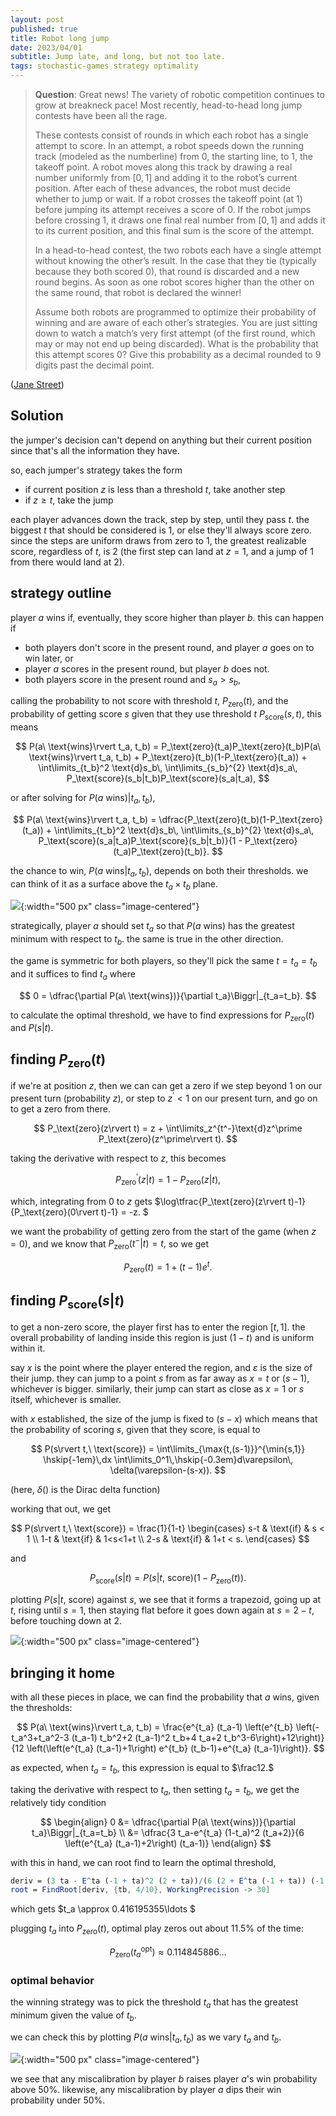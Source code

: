 ```yaml
---
layout: post
published: true
title: Robot long jump
date: 2023/04/01
subtitle: Jump late, and long, but not too late.
tags: stochastic-games strategy optimality 
---
```


>**Question**: Great news! The variety of robotic competition continues to grow at breakneck pace! Most recently, head-to-head long jump contests have been all the rage.
>
>These contests consist of rounds in which each robot has a single attempt to score. In an attempt, a robot speeds down the running track (modeled as the numberline) from $0,$ the starting line, to $1,$ the takeoff point. A robot moves along this track by drawing a real number uniformly from $\left[0,1\right]$ and adding it to the robot’s current position. After each of these advances, the robot must decide whether to jump or wait. If a robot crosses the takeoff point (at $1$) before jumping its attempt receives a score of $0.$ If the robot jumps before crossing $1,$ it draws one final real number from $\left[0,1\right]$ and adds it to its current position, and this final sum is the score of the attempt.
>
>In a head-to-head contest, the two robots each have a single attempt without knowing the other’s result. In the case that they tie (typically because they both scored $0$), that round is discarded and a new round begins. As soon as one robot scores higher than the other on the same round, that robot is declared the winner!
>
>Assume both robots are programmed to optimize their probability of winning and are aware of each other’s strategies. You are just sitting down to watch a match’s very first attempt (of the first round, which may or may not end up being discarded). What is the probability that this attempt scores $0$? Give this probability as a decimal rounded to $9$ digits past the decimal point.

<!--more-->

([Jane Street](https://www.janestreet.com/puzzles/current-puzzle/))

## Solution

the jumper's decision can't depend on anything but their current position since that's all the information they have.

so, each jumper's strategy takes the form
- if current position $z$ is less than a threshold $t$, take another step
- if $z\geq t$, take the jump

each player advances down the track, step by step, until they pass $t.$ the biggest $t$ that should be considered is $1,$ or else they'll always score zero. since the steps are uniform draws from zero to $1,$ the greatest realizable score, regardless of $t,$ is $2$ (the first step can land at $z=1$, and a jump of $1$ from there would land at $2$).

## strategy outline

player $a$ wins if, eventually, they score higher than player $b.$ this can happen if

- both players don't score in the present round, and player $a$ goes on to win later, or
- player $a$ scores in the present round, but player $b$ does not.
- both players score in the present round and $s_a > s_b$,


calling the probability to not score with threshold $t$, $P_\text{zero}(t),$ and the probability of getting score $s$ given that they use threshold $t$ $P_\text{score}(s, t),$ this means

$$ 
  P(a\ \text{wins}\rvert t_a, t_b) = P_\text{zero}(t_a)P_\text{zero}(t_b)P(a\ \text{wins}\rvert t_a, t_b) + P_\text{zero}(t_b)(1-P_\text{zero}(t_a)) + 
  \int\limits_{t_b}^2 \text{d}s_b\, \int\limits_{s_b}^{2} \text{d}s_a\, P_\text{score}(s_b|t_b)P_\text{score}(s_a|t_a),
$$

or after solving for $P(a\ \text{wins})\rvert t_a, t_b)$,

$$ P(a\ \text{wins}\rvert t_a, t_b) = \dfrac{P_\text{zero}(t_b)(1-P_\text{zero}(t_a)) + 
  \int\limits_{t_b}^2 \text{d}s_b\, \int\limits_{s_b}^{2} \text{d}s_a\, P_\text{score}(s_a|t_a)P_\text{score}(s_b|t_b)}{1 - P_\text{zero}(t_a)P_\text{zero}(t_b)}.
$$

the chance to win, $P(a\ \text{wins}\rvert t_a, t_b),$ depends on both their thresholds. we can think of it as a surface above the $t_a\times t_b$ plane.

![](/img/2023-04-01-ta-tb-prob-surface.png){:width="500 px" class="image-centered"}

strategically, player $a$ should set $t_a$ so that $P(a\ \text{wins})$ has the greatest minimum with respect to $t_b.$ the same is true in the other direction. 

the game is symmetric for both players, so they'll pick the same $t=t_a=t_b$ and it suffices to find $t_a$ where

$$ 0 = \dfrac{\partial P(a\ \text{wins})}{\partial t_a}\Biggr|_{t_a=t_b}. $$

<!-- the game is symmetric for both players, so both players will pick the same $t=t_a=t_b.$ strategically, player $b$ should set $t_b$ so that $P(b\ \text{wins}|t_a, t_b)$ is maximal with respect to $t_b,$ and minimal with respect to $t_a.$ -->

to calculate the optimal threshold, we have to find expressions for $P_\text{zero}(t)$ and $P(s\rvert t).$

## finding $P_\text{zero}(t)$

if we're at position $z,$ then we can can get a zero if we step beyond $1$ on our present turn (probability $z$), or step to $z^\prime < 1$ on our present turn, and go on to get a zero from there.

$$ P_\text{zero}(z\rvert t) = z + \int\limits_z^{t^-}\text{d}z^\prime P_\text{zero}(z^\prime\rvert t). $$

taking the derivative with respect to $z,$ this becomes 

$$ P_\text{zero}^\prime(z\rvert t) = 1 - P_\text{zero}(z\rvert t), $$

which, integrating from $0$ to $z$ gets $\log\tfrac{P_\text{zero}(z\rvert t)-1}{P_\text{zero}(0\rvert t)-1} = -z. $

we want the probability of getting zero from the start of the game (when $z=0$), and we know that $P_\text{zero}(t^-\rvert t) = t,$ so we get

$$ P_\text{zero}(t) = 1 +(t-1) e^t. $$


## finding $P_\text{score}(s\rvert t)$

to get a non-zero score, the player first has to enter the region $\left[t, 1\right].$ the overall probability of landing inside this region is just $(1-t)$ and is uniform within it. 

say $x$ is the point where the player entered the region, and $\varepsilon$ is the size of their jump. they can jump to a point $s$ from as far away as $x=t$ or $(s-1),$ whichever is bigger. similarly, their jump can start as close as $x=1$ or $s$ itself, whichever is smaller.

with $x$ established, the size of the jump is fixed to $(s-x)$ which means that the probability of scoring $s,$ given that they score, is equal to

$$ P(s\rvert t,\ \text{score}) = \int\limits_{\max{t,(s-1)}}^{\min{s,1}} \hskip{-1em}\,dx \int\limits_0^1\,\hskip{-0.3em}d\varepsilon\, \delta(\varepsilon-(s-x)). $$

(here, $\delta()$ is the Dirac delta function)

working that out, we get

<!-- $$ 
  P(s\rvert t) = 
    \frac{1}{1-t} \begin{cases}
      (s-t) & s < 1 \\
      (1-t) & 1<s<(1+t) \\
      (2-s) & (1+t) < s.
    \end{cases}
$$ -->

$$ P(s\rvert t,\ \text{score}) = 
     \frac{1}{1-t}
\begin{cases}
    s-t & \text{if} & s < 1 \\
    1-t & \text{if} & 1<s<1+t \\
    2-s & \text{if} & 1+t < s.
\end{cases}
$$

and 

$$P_\text{score}(s\rvert t) = P(s\rvert t,\ \text{score})(1-P_\text{zero}(t)). $$

plotting $P(s\rvert t,\ \text{score})$ against $s,$ we see that it forms a trapezoid, going up at $t,$ rising until $s=1,$ then staying flat before it goes down again at $s=2-t,$ before touching down at $2.$ 

![](/img/2023-04-01-score-prob.png){:width="500 px" class="image-centered"}

## bringing it home

with all these pieces in place, we can find the probability that $a$ wins, given the thresholds:

$$ P(a\ \text{wins}\rvert t_a, t_b) = \frac{e^{t_a} (t_a-1) \left(e^{t_b} \left(-t_a^3+t_a^2-3
   (t_a-1) t_b^2+2 (t_a-1)^2 t_b+4 t_a+2
   t_b^3-6\right)+12\right)}{12 \left(\left(e^{t_a} (t_a-1)+1\right)
   e^{t_b} (t_b-1)+e^{t_a} (t_a-1)\right)}.
$$

as expected, when $t_a=t_b,$ this expression is equal to $\frac12.$

taking the derivative with respect to $t_a,$ then setting $t_a = t_b,$ we get the relatively tidy condition

$$ 
  \begin{align}
    0 &= \dfrac{\partial P(a\ \text{wins})}{\partial t_a}\Biggr|_{t_a=t_b} \\
    &= \dfrac{3 t_a-e^{t_a} (1-t_a)^2 (t_a+2)}{6 \left(e^{t_a}
   (t_a-1)+2\right) (t_a-1)}
  \end{align}
$$

with this in hand, we can root find to learn the optimal threshold, 

```mathematica
deriv = (3 ta - E^ta (-1 + ta)^2 (2 + ta))/(6 (2 + E^ta (-1 + ta)) (-1 + ta));
root = FindRoot[deriv, {tb, 4/10}, WorkingPrecision -> 30]
  ```
  
  which gets $t_a \approx 0.416195355\ldots $

plugging $t_a$ into $P_\text{zero}(t),$ optimal play zeros out about $11.5\%$ of the time:

$$ P_\text{zero}(t_a^\text{opt}) \approx 0.114845886\ldots $$

### optimal behavior

the winning strategy was to pick the threshold $t_a$ that has the greatest minimum given the value of $t_b$. 

we can check this by plotting $P(a\ \text{wins}\rvert t_a, t_b)$ as we vary $t_a$ and $t_b.$

![](/img/2023-04-01-optimal-plots.png){:width="500 px" class="image-centered"}

we see that any miscalibration by player $b$ raises player $a$'s win probability above $50\%.$ likewise, any miscalibration by player $a$ dips their win probability under $50\%.$


<br>
